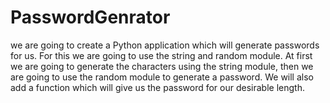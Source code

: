 # PasswordGenrator
we are going to create a Python application which will generate passwords for us. For this we are going to use the string and random module. At first we are going to generate the characters using the string module, then we are going to use the random module to generate a password. We will also add a function which will give us the password for our desirable length.
